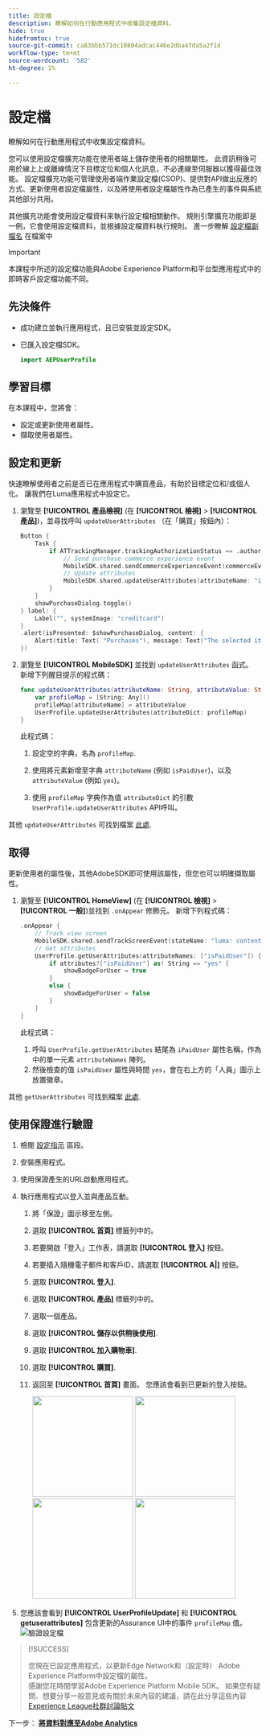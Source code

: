 ```yaml
---
title: 設定檔
description: 瞭解如何在行動應用程式中收集設定檔資料。
hide: true
hidefromtoc: true
source-git-commit: ca83bbb571dc10804adcac446e2dba4fda5a2f1d
workflow-type: tm+mt
source-wordcount: '582'
ht-degree: 1%

---
```


# 設定檔

瞭解如何在行動應用程式中收集設定檔資料。

您可以使用設定檔擴充功能在使用者端上儲存使用者的相關屬性。 此資訊稍後可用於線上上或離線情況下目標定位和個人化訊息，不必連線至伺服器以獲得最佳效能。 設定檔擴充功能可管理使用者端作業設定檔(CSOP)、提供對API做出反應的方式、更新使用者設定檔屬性，以及將使用者設定檔屬性作為已產生的事件與系統其他部分共用。

其他擴充功能會使用設定檔資料來執行設定檔相關動作。 規則引擎擴充功能即是一例，它會使用設定檔資料，並根據設定檔資料執行規則。 進一步瞭解 [設定檔副檔名](https://developer.adobe.com/client-sdks/documentation/profile/) 在檔案中

>[!IMPORTANT]
>
>本課程中所述的設定檔功能與Adobe Experience Platform和平台型應用程式中的即時客戶設定檔功能不同。


## 先決條件

* 成功建立並執行應用程式，且已安裝並設定SDK。
* 已匯入設定檔SDK。

  ```swift
  import AEPUserProfile
  ```

## 學習目標

在本課程中，您將會：

* 設定或更新使用者屬性。
* 擷取使用者屬性。


## 設定和更新

快速瞭解使用者之前是否已在應用程式中購買產品，有助於目標定位和/或個人化。 讓我們在Luma應用程式中設定它。

1. 瀏覽至 **[!UICONTROL 產品檢視]** (在 **[!UICONTROL 檢視]** > **[!UICONTROL 產品]**)，並尋找呼叫 `updateUserAttributes` （在「購買」按鈕內）：

   ```swift {highlight="8-9"}
   Button {
       Task {
           if ATTrackingManager.trackingAuthorizationStatus == .authorized {
               // Send purchase commerce experience event
               MobileSDK.shared.sendCommerceExperienceEvent(commerceEventType: "purchases", product: product)
               // Update attributes
               MobileSDK.shared.updateUserAttributes(attributeName: "isPaidUser", attributeValue: "yes")
           }
       }
       showPurchaseDialog.toggle()
   } label: {
       Label("", systemImage: "creditcard")
   }
   .alert(isPresented: $showPurchaseDialog, content: {
       Alert(title: Text( "Purchases"), message: Text("The selected item is purchased…"))
   })
   ```

2. 瀏覽至 **[!UICONTROL MobileSDK]** 並找到 `updateUserAttributes` 函式。 新增下列醒目提示的程式碼：

   ```swift {highlight="2-4"}
   func updateUserAttributes(attributeName: String, attributeValue: String) {
       var profileMap = [String: Any]()
       profileMap[attributeName] = attributeValue
       UserProfile.updateUserAttributes(attributeDict: profileMap)
   }
   ```

   此程式碼：

   1. 設定空的字典，名為 `profileMap`.

   1. 使用將元素新增至字典 `attributeName` (例如 `isPaidUser`)，以及 `attributeValue` (例如 `yes`)。

   1. 使用 `profileMap` 字典作為值 `attributeDict` 的引數 `UserProfile.updateUserAttributes` API呼叫。


其他 `updateUserAttributes` 可找到檔案 [此處](https://developer.adobe.com/client-sdks/documentation/profile/api-reference/#updateuserattribute).

## 取得

更新使用者的屬性後，其他AdobeSDK即可使用該屬性，但您也可以明確擷取屬性。

1. 瀏覽至 **[!UICONTROL HomeView]** (在 **[!UICONTROL 檢視]** > **[!UICONTROL 一般]**)並找到 `.onAppear` 修飾元。 新增下列程式碼：

   ```swift {highlight="3-11"}
   .onAppear {
       // Track view screen
       MobileSDK.shared.sendTrackScreenEvent(stateName: "luma: content: ios: us: en: home")
       // Get attributes
       UserProfile.getUserAttributes(attributeNames: ["isPaidUser"]) { attributes, error in
           if attributes?["isPaidUser"] as! String == "yes" {
               showBadgeForUser = true
           }
           else {
               showBadgeForUser = false
           }
       }
   }
   ```

   此程式碼：

   1. 呼叫 `UserProfile.getUserAttributes` 結尾為 `iPaidUser` 屬性名稱，作為中的單一元素 `attributeNames` 陣列。
   1. 然後檢查的值 `isPaidUser` 屬性與時間 `yes`，會在右上方的「人員」圖示上放置徽章。

其他 `getUserAttributes` 可找到檔案 [此處](https://developer.adobe.com/client-sdks/documentation/profile/api-reference/#getuserattributes).

## 使用保證進行驗證

1. 檢閱 [設定指示](assurance.md) 區段。
1. 安裝應用程式。
1. 使用保證產生的URL啟動應用程式。
1. 執行應用程式以登入並與產品互動。

   1. 將「保證」圖示移至左側。
   1. 選取 **[!UICONTROL 首頁]** 標籤列中的。
   1. 若要開啟「登入」工作表，請選取 **[!UICONTROL 登入]** 按鈕。
   1. 若要插入隨機電子郵件和客戶ID，請選取 **[!UICONTROL A|]** 按鈕。
   1. 選取 **[!UICONTROL 登入]**.
   1. 選取 **[!UICONTROL 產品]** 標籤列中的。
   1. 選取一個產品。
   1. 選取 **[!UICONTROL 儲存以供稍後使用]**.
   1. 選取 **[!UICONTROL 加入購物車]**.
   1. 選取 **[!UICONTROL 購買]**.
   1. 返回至 **[!UICONTROL 首頁]** 畫面。 您應該會看到已更新的登入按鈕。

      <img src="./assets/mobile-app-events-1.png" width="200"> <img src="./assets/mobile-app-events-2.png" width="200"> <img src="./assets/mobile-app-events-3.png" width="200"> <img src="./assets/personbadges.png" width="200">

1. 您應該會看到 **[!UICONTROL UserProfileUpdate]** 和 **[!UICONTROL getuserattributes]** 包含更新的Assurance UI中的事件 `profileMap` 值。
   ![驗證設定檔](assets/profile-validate.png)

>[!SUCCESS]
>
>您現在已設定應用程式，以更新Edge Network和（設定時） Adobe Experience Platform中設定檔的屬性。<br/>感謝您花時間學習Adobe Experience Platform Mobile SDK。 如果您有疑問、想要分享一般意見或有關於未來內容的建議，請在此分享這些內容 [Experience League社群討論貼文](https://experienceleaguecommunities.adobe.com/t5/adobe-experience-platform-launch/tutorial-discussion-implement-adobe-experience-cloud-in-mobile/td-p/443796)

下一步： **[將資料對應至Adobe Analytics](analytics.md)**
